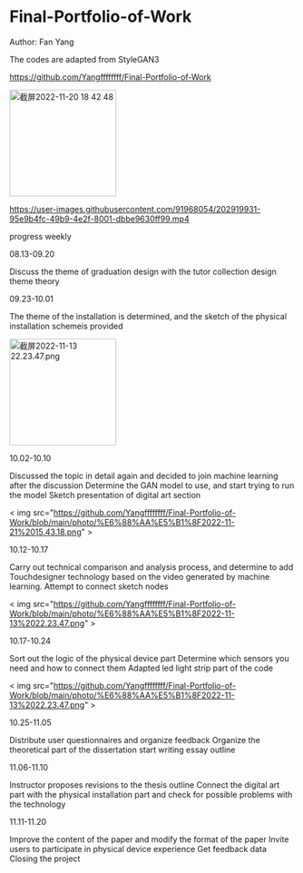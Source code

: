 # Final-Portfolio-of-Work
Author: Fan Yang


The codes are adapted from StyleGAN3



https://github.com/Yangffffffff/Final-Portfolio-of-Work


<img width="188" alt="截屏2022-11-20 18 42 48" src="https://user-images.githubusercontent.com/91968054/202919999-a7d7650b-0f96-4b8f-8f3f-f404d0fc2c5e.png">






https://user-images.githubusercontent.com/91968054/202919931-95e9b4fc-49b9-4e2f-8001-dbbe9630ff99.mp4




progress weekly

08.13-09.20

Discuss the theme of graduation design with the tutor
collection design theme theory

09.23-10.01

The theme of the installation is determined, and the sketch of the physical installation schemeis provided

<img width="188" alt="截屏2022-11-13 22.23.47.png" src="[https://user-images.githubusercontent.com/91968054/202919999-a7d7650b-0f96-4b8f-8f3f-f404d0fc2c5e.png](https://github.com/Yangffffffff/Final-Portfolio-of-Work/blob/main/photo/%E6%88%AA%E5%B1%8F2022-11-13%2022.23.47.png)">


10.02-10.10

Discussed the topic in detail again and decided to join machine learning after the discussion
Determine the GAN model to use, and start trying to run the model
Sketch presentation of digital art section

< img src="https://github.com/Yangffffffff/Final-Portfolio-of-Work/blob/main/photo/%E6%88%AA%E5%B1%8F2022-11-21%2015.43.18.png" >



10.12-10.17

Carry out technical comparison and analysis process, and determine to add Touchdesigner technology based on the video generated by machine learning.
Attempt to connect sketch nodes

< img src="https://github.com/Yangffffffff/Final-Portfolio-of-Work/blob/main/photo/%E6%88%AA%E5%B1%8F2022-11-13%2022.23.47.png" >



10.17-10.24

Sort out the logic of the physical device part
Determine which sensors you need and how to connect them
Adapted led light strip part of the code


< img src="https://github.com/Yangffffffff/Final-Portfolio-of-Work/blob/main/photo/%E6%88%AA%E5%B1%8F2022-11-13%2022.23.47.png" >


10.25-11.05

Distribute user questionnaires and organize feedback
Organize the theoretical part of the dissertation
start writing essay outline

11.06-11.10

Instructor proposes revisions to the thesis outline
Connect the digital art part with the physical installation part and check for possible problems with the technology

11.11-11.20

Improve the content of the paper and modify the format of the paper
Invite users to participate in physical device experience Get feedback data
Closing the project

